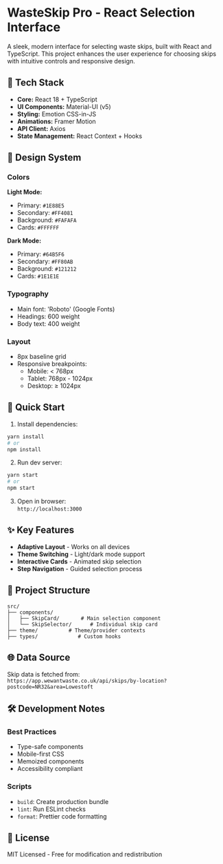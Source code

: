 # WasteSkip Pro - React Selection Interface  

A sleek, modern interface for selecting waste skips, built with React and TypeScript. 
This project enhances the user experience for choosing skips with intuitive controls and responsive design.  

## 🔧 Tech Stack  

- **Core:** React 18 + TypeScript  
- **UI Components:** Material-UI (v5)  
- **Styling:** Emotion CSS-in-JS  
- **Animations:** Framer Motion  
- **API Client:** Axios  
- **State Management:** React Context + Hooks  

## 🎨 Design System  

### Colors  

**Light Mode:**  
- Primary: `#1E88E5`  
- Secondary: `#FF4081`  
- Background: `#FAFAFA`  
- Cards: `#FFFFFF`  

**Dark Mode:**  
- Primary: `#64B5F6`  
- Secondary: `#FF80AB`  
- Background: `#121212`  
- Cards: `#1E1E1E`  

### Typography  
- Main font: 'Roboto' (Google Fonts)  
- Headings: 600 weight  
- Body text: 400 weight  

### Layout  
- 8px baseline grid  
- Responsive breakpoints:  
  - Mobile: < 768px  
  - Tablet: 768px - 1024px  
  - Desktop: ≥ 1024px  

## 🚀 Quick Start  

1. Install dependencies:  
```bash
yarn install
# or
npm install
```

2. Run dev server:  
```bash
yarn start
# or
npm start
```

3. Open in browser:  
`http://localhost:3000`  

## ✨ Key Features  

- **Adaptive Layout** - Works on all devices  
- **Theme Switching** - Light/dark mode support  
- **Interactive Cards** - Animated skip selection  
- **Step Navigation** - Guided selection process  

## 📂 Project Structure  

```
src/
├── components/
│   ├── SkipCard/       # Main selection component
│   └── SkipSelector/      # Individual skip card
├── theme/          # Theme/provider contexts
├── types/             # Custom hooks
```

## 🌐 Data Source  

Skip data is fetched from:  
`https://app.wewantwaste.co.uk/api/skips/by-location?postcode=NR32&area=Lowestoft`  

## 🛠 Development Notes  

### Best Practices  
- Type-safe components  
- Mobile-first CSS  
- Memoized components  
- Accessibility compliant  

### Scripts  
- `build`: Create production bundle  
- `lint`: Run ESLint checks  
- `format`: Prettier code formatting  

## 📜 License  

MIT Licensed - Free for modification and redistribution  